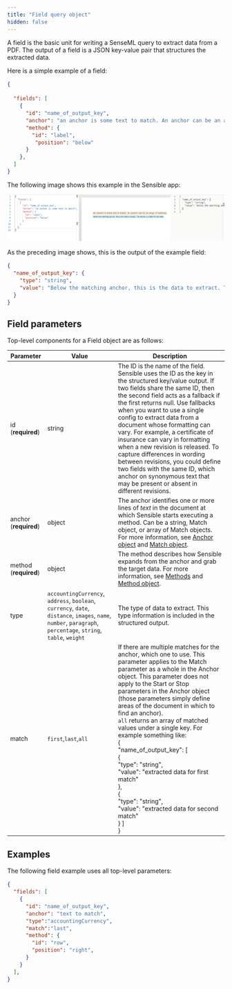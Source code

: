 ```yaml
---
title: "Field query object"
hidden: false
---
```


A field is the basic unit for writing a SenseML query to extract data from a PDF. The output of a field is a JSON key-value pair that structures the extracted data.  

Here is a simple example of a field: 

```json
{

  "fields": [
    {
      "id": "name_of_output_key",
      "anchor": "an anchor is some text to match. An anchor can be an array of matches",
      "method": {
        "id": "label",
         "position": "below"
      }
    },
  ]
}
```

The following image shows this example in the Sensible app:

![](https://raw.githubusercontent.com/sensible-hq/sensible-docs/main/readme-sync/assets/v0/images/basic_field.png)

As the preceding image shows, this is the output of the example field: 

```json
{
  "name_of_output_key": {
    "type": "string",
    "value": "Below the matching anchor, this is the data to extract. The anchor is a label for this data."
  }
}
```

Field parameters
----

Top-level components for a Field object are as follows:

| Parameter             | Value                                                        | Description                                                  |
| --------------------- | ------------------------------------------------------------ | ------------------------------------------------------------ |
| id (**required**)     | string                                                       | The ID is the name of the field. Sensible uses the ID as the key in the structured key/value output. If two fields share the same ID, then the second field acts as a fallback if the first returns null. Use fallbacks when you want to use a single config to extract data from a document whose formatting can vary. For example, a certificate of insurance can vary in formatting when a new revision is released. To capture differences in wording between revisions, you could define two fields with the same ID, which anchor on synonymous text that may be present or absent in different revisions. |
| anchor (**required**) | object                                                       | The anchor identifies one or more lines of *text* in the document at which Sensible starts executing a method. Can be a string, Match object, or array of Match objects. For more information, see [Anchor object](doc:anchor-object) and [Match object](doc:match-object). |
| method (**required**) | object                                                       | The method describes how Sensible expands from the anchor and grab the target data. For more information, see [Methods](doc:methods) and [Method object](doc:method-object). |
| type                  | `accountingCurrency`, `address`, `boolean`, `currency`, `date`, `distance`, `images`, `name`, `number`, `paragraph`, `percentage`, `string`, `table`, `weight` | The type of data to extract. This type information is included in the structured output. |
| match                 | `first`,`last`,`all`                                         | If there are multiple matches for the anchor, which one to use.  This parameter applies to the Match parameter as a whole in the Anchor object. This parameter does not apply to the Start or Stop parameters in the Anchor object (those parameters simply define areas of the document in which to find an anchor).<br/>`all` returns an array of matched values under a single key.  For example something like:  <br/>{<br/>  "name_of_output_key": [<br/>    {<br/>      "type": "string",<br/>      "value": "extracted data for first match"<br/>    },<br/>    {<br/>      "type": "string",<br/>      "value": "extracted data for second match"<br/>    } ]<br/>} |

Examples
----

The following field example uses all  top-level parameters:

```json
{
  "fields": [
    {
      "id": "name_of_output_key",
      "anchor": "text to match",        
      "type":"accountingCurrency",
      "match":"last",
      "method": {
        "id": "row",
        "position": "right",
      }
    }
  ],
}
```
